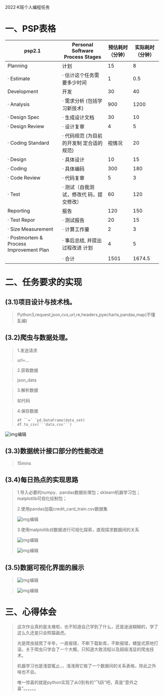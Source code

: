  2022·K班个人编程任务

# 一、PSP表格

| psp2.1                                  | Personal Software Process Stages         | 预估耗时 （分钟） | 实际耗时 （分钟） |
| --------------------------------------- | ---------------------------------------- | ----------------- | ----------------- |
| Planning                                | 计划                                     | 15                | 8                 |
| · Estimate                              | · 估计这个任务需要多少时间               | 1                 | 0.5               |
| Development                             | 开发                                     | 30                | 40                |
| · Analysis                              | · 需求分析 (包括学习新技术)              | 900               | 1200              |
| · Design Spec                           | · 生成设计文档                           | 30                | 10                |
| · Design Review                         | · 设计复审                               | 4                 | 5                 |
| · Coding Standard                       | · 代码规范 (为目前的开发制 定合适的规范) | 视情况            | 20                |
| · Design                                | · 具体设计                               | 10                | 15                |
| · Coding                                | · 具体编码                               | 300               | 180               |
| · Code Review                           | · 代码复审                               | 5                 | 3                 |
| · Test                                  | · 测试（自我测试，修改代 码，提交修改）  | 60                | 120               |
| Reporting                               | 报告                                     | 120               | 150               |
| · Test Repor                            | · 测试报告                               | 20                | 15                |
| · Size Measurement                      | · 计算工作量                             | 2                 | 3                 |
| · Postmortem & Process Improvement Plan | · 事后总结, 并提出过程改进 计划          | 4                 | 5                 |
|                                         | · 合计                                   | 1501              | 1674.5            |





























# 二、任务要求的实现

## (3.1)项目设计与技术栈。

> Python3,request,json,cvs,url,re,headers,pyecharts,pandas,map(不懂乱编) 



## (3.2)爬虫与数据处理。

> 1.发送请求  
>
> url=...

> 2.获取数据 
>
> json_data 

> 3.解析数据 
>
> 如代码

> 4.保存数据
>
> ```
> df ``=` `pd.DataFrame(data_set)
> df.to_csv(``'data.csv'``)
> ```

![img](https://img-blog.csdnimg.cn/0d317713214241dcadfdb395be1b33f0.png)![点击并拖拽以移动](data:image/gif;base64,R0lGODlhAQABAPABAP///wAAACH5BAEKAAAALAAAAAABAAEAAAICRAEAOw==)编辑

## (3.3)数据统计接口部分的性能改进

> 15mins

##  (3.4)每日热点的实现思路

> 1.导入必要的numpy、pandas数据处理包；sklearn机器学习包；matplotlib可视化绘制包；
>
> 2.使用pandas加载credit_card_train.csv数据集
>
> ![img](https://img-blog.csdnimg.cn/bce29dbeb1914b1d9971fc684f1c13fb.png)![点击并拖拽以移动](data:image/gif;base64,R0lGODlhAQABAPABAP///wAAACH5BAEKAAAALAAAAAABAAEAAAICRAEAOw==)编辑
>
>  3.使用matplotlib对数据进行可视化探索，直观探求数据间的关系
>
> ![img](https://img-blog.csdnimg.cn/0256a9839d6247f088a3e2d546bed6be.png)![点击并拖拽以移动](data:image/gif;base64,R0lGODlhAQABAPABAP///wAAACH5BAEKAAAALAAAAAABAAEAAAICRAEAOw==)编辑
>
> 
>
> ![img](https://img-blog.csdnimg.cn/0608effaec9741b4b51e982424a08b6d.png)![点击并拖拽以移动](data:image/gif;base64,R0lGODlhAQABAPABAP///wAAACH5BAEKAAAALAAAAAABAAEAAAICRAEAOw==)编辑

##  (3.5)数据可视化界面的展示

> ![img](https://img-blog.csdnimg.cn/adf500272a054459a07e3c94ee0d098f.png)![点击并拖拽以移动](data:image/gif;base64,R0lGODlhAQABAPABAP///wAAACH5BAEKAAAALAAAAAABAAEAAAICRAEAOw==)编辑

> ![img](https://img-blog.csdnimg.cn/3c83bbd8add94de28f26aecf70fee433.png)![点击并拖拽以移动](data:image/gif;base64,R0lGODlhAQABAPABAP///wAAACH5BAEKAAAALAAAAAABAAEAAAICRAEAOw==)编辑

#  三、心得体会

> 这次作业真的是太难啦，也不知道自己学到了什么，还是迷迷糊糊的，学了这么久还是只会照猫画虎。 
>
> 
>
> 光是爬虫就爬了半年，一直报错，不断下载新库，不断报错，螺旋式原地打滚。关于爬虫只学会了一个大概，只知道大致流程以及超级浅显的爬虫技术。 
>
> 
>
> 机器学习也是浅尝辄止，，浅浅用它做了一个数据间的关系表格，除此之外啥也不会。 
>
> 
>
> 唯一惊喜的就是python实现了从0到有的“飞跃”吧，真是“意外之喜”。。。。。。